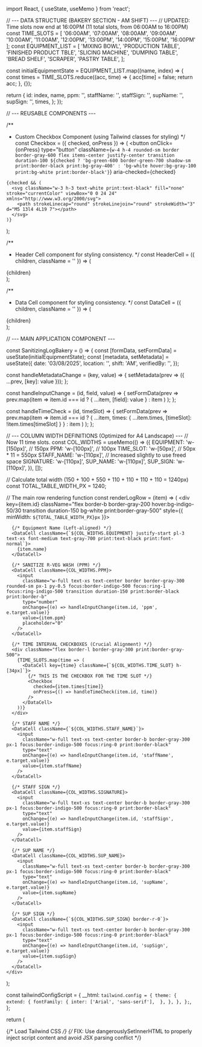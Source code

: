 import React, { useState, useMemo } from 'react';

// --- DATA STRUCTURE (BAKERY SECTION - AM SHIFT) ---
// UPDATED: Time slots now end at 16:00PM (11 total slots, from 06:00AM to 16:00PM)
const TIME_SLOTS = [
  '06:00AM', '07:00AM', '08:00AM', '09:00AM', '10:00AM', '11:00AM', 
  '12:00PM', '13:00PM', '14:00PM', '15:00PM', '16:00PM'
];
const EQUIPMENT_LIST = [
  'MIXING BOWL',
  'PRODUCTION TABLE',
  'FINISHED PRODUCT TBLE',
  'SLICING MACHINE',
  'DUMPING TABLE',
  'BREAD SHELF',
  'SCRAPER',
  'PASTRY TABLE',
];

const initialEquipmentState = EQUIPMENT_LIST.map((name, index) => {
  const times = TIME_SLOTS.reduce((acc, time) => {
    acc[time] = false;
    return acc;
  }, {});

  return {
    id: index,
    name,
    ppm: '',
    staffName: '',
    staffSign: '',
    supName: '',
    supSign: '',
    times,
  };
});

// --- REUSABLE COMPONENTS ---

/**
 * Custom Checkbox Component (using Tailwind classes for styling)
 */
const Checkbox = ({ checked, onPress }) => (
  <button
    onClick={onPress}
    type="button"
    className={`
      w-4 h-4 rounded-sm border border-gray-600 flex items-center justify-center transition duration-100
      ${checked ? 'bg-green-600 border-green-700 shadow-sm print:border-black print:bg-gray-400' : 'bg-white hover:bg-gray-100 print:bg-white print:border-black'}
    `}
    aria-checked={checked}
  >
    {checked && (
      <svg className="w-3 h-3 text-white print:text-black" fill="none" stroke="currentColor" viewBox="0 0 24 24" xmlns="http://www.w3.org/2000/svg">
        <path strokeLinecap="round" strokeLinejoin="round" strokeWidth="3" d="M5 13l4 4L19 7"></path>
      </svg>
    )}
  </button>
);

/**
 * Header Cell component for styling consistency.
 */
const HeaderCell = ({ children, className = '' }) => (
  <div className={`p-2 border-r border-gray-700 flex-shrink-0 flex items-center justify-center text-xs font-bold text-gray-800 bg-gray-200 h-full ${className} print:border-black print:bg-gray-300 print:text-black`}>
    {children}
  </div>
);

/**
 * Data Cell component for styling consistency.
 */
const DataCell = ({ children, className = '' }) => (
  <div className={`p-1 border-r border-gray-300 flex-shrink-0 flex items-center justify-center h-full ${className} print:border-gray-500`}>
    {children}
  </div>
);

// --- MAIN APPLICATION COMPONENT ---

const SanitizingLogBakery = () => {
  const [formData, setFormData] = useState(initialEquipmentState);
  const [metadata, setMetadata] = useState({
    date: '03/08/2025',
    location: '',
    shift: 'AM',
    verifiedBy: '',
  });

  const handleMetadataChange = (key, value) => {
    setMetadata(prev => ({ ...prev, [key]: value }));
  };

  const handleInputChange = (id, field, value) => {
    setFormData(prev =>
      prev.map(item =>
        item.id === id ? { ...item, [field]: value } : item
      )
    );
  };

  const handleTimeCheck = (id, timeSlot) => {
    setFormData(prev =>
      prev.map(item =>
        item.id === id
          ? { ...item, times: { ...item.times, [timeSlot]: !item.times[timeSlot] } }
          : item
      )
    );
  };

  // --- COLUMN WIDTH DEFINITIONS (Optimized for A4 Landscape) ---
  // Now 11 time slots.
  const COL_WIDTHS = useMemo(() => ({
    EQUIPMENT: 'w-[150px]', // 150px
    PPM: 'w-[100px]', // 100px
    TIME_SLOT: 'w-[50px]', // 50px * 11 = 550px
    STAFF_NAME: 'w-[110px]', // Increased slightly to use freed space
    SIGNATURE: 'w-[110px]',
    SUP_NAME: 'w-[110px]',
    SUP_SIGN: 'w-[110px]',
  }), []);

  // Calculate total width (150 + 100 + 550 + 110 + 110 + 110 + 110 = 1240px)
  const TOTAL_TABLE_WIDTH_PX = 1240; 

  // The main row rendering function
  const renderLogRow = (item) => (
    <div key={item.id} className="flex border-b border-gray-200 hover:bg-indigo-50/30 transition duration-150 bg-white print:border-gray-500" style={{ minWidth: `${TOTAL_TABLE_WIDTH_PX}px` }}>
      
      {/* Equipment Name (Left-aligned) */}
      <DataCell className={`${COL_WIDTHS.EQUIPMENT} justify-start pl-3 text-xs font-medium text-gray-700 print:text-black print:font-normal`}>
        {item.name}
      </DataCell>

      {/* SANITIZE R-VEG WASH (PPM) */}
      <DataCell className={COL_WIDTHS.PPM}>
        <input
          className="w-full text-xs text-center border border-gray-300 rounded-sm px-1 py-0.5 focus:border-indigo-500 focus:ring-1 focus:ring-indigo-500 transition duration-150 print:border-black print:border-b"
          type="number"
          onChange={(e) => handleInputChange(item.id, 'ppm', e.target.value)}
          value={item.ppm}
          placeholder="0"
        />
      </DataCell>

      {/* TIME INTERVAL CHECKBOXES (Crucial Alignment) */}
      <div className="flex border-l border-gray-300 print:border-gray-500">
        {TIME_SLOTS.map(time => (
          <DataCell key={time} className={`${COL_WIDTHS.TIME_SLOT} h-[34px]`}>
            {/* THIS IS THE CHECKBOX FOR THE TIME SLOT */}
            <Checkbox
              checked={item.times[time]}
              onPress={() => handleTimeCheck(item.id, time)}
            />
          </DataCell>
        ))}
      </div>

      {/* STAFF NAME */}
      <DataCell className={`${COL_WIDTHS.STAFF_NAME}`}>
        <input
          className="w-full text-xs text-center border-b border-gray-300 px-1 focus:border-indigo-500 focus:ring-0 print:border-black"
          type="text"
          onChange={(e) => handleInputChange(item.id, 'staffName', e.target.value)}
          value={item.staffName}
        />
      </DataCell>

      {/* STAFF SIGN */}
      <DataCell className={COL_WIDTHS.SIGNATURE}>
        <input
          className="w-full text-xs text-center border-b border-gray-300 px-1 focus:border-indigo-500 focus:ring-0 print:border-black"
          type="text"
          onChange={(e) => handleInputChange(item.id, 'staffSign', e.target.value)}
          value={item.staffSign}
        />
      </DataCell>

      {/* SUP NAME */}
      <DataCell className={COL_WIDTHS.SUP_NAME}>
        <input
          className="w-full text-xs text-center border-b border-gray-300 px-1 focus:border-indigo-500 focus:ring-0 print:border-black"
          type="text"
          onChange={(e) => handleInputChange(item.id, 'supName', e.target.value)}
          value={item.supName}
        />
      </DataCell>

      {/* SUP SIGN */}
      <DataCell className={`${COL_WIDTHS.SUP_SIGN} border-r-0`}>
        <input
          className="w-full text-xs text-center border-b border-gray-300 px-1 focus:border-indigo-500 focus:ring-0 print:border-black"
          type="text"
          onChange={(e) => handleInputChange(item.id, 'supSign', e.target.value)}
          value={item.supSign}
        />
      </DataCell>
    </div>
  );

  const tailwindConfigScript = {
    __html: `
      tailwind.config = {
        theme: {
          extend: {
            fontFamily: {
              inter: ['Arial', 'sans-serif'], 
            },
          },
        },
      };
    `,
  };


  return (
    <div className="p-4 bg-gray-50 min-h-screen font-inter print:p-0 print:bg-white print:min-h-0">
      {/* Load Tailwind CSS */}
      <script src="https://cdn.tailwindcss.com"></script>
      {/* FIX: Use dangerouslySetInnerHTML to properly inject script content and avoid JSX parsing conflict */}
      <script dangerouslySetInnerHTML={tailwindConfigScript} />
      
      {/* Print-specific CSS Stylesheet for A4-like formatting (Landscape) */}
      <style>
        {`
        @media print {
            /* Targeting A4 Landscape width (approx 297mm) */
            .print-container {
                width: 280mm !important; 
                margin: 0 auto !important;
                box-shadow: none !important;
                border: none !important;
                overflow: visible !important;
                padding: 0 !important;
            }
            /* Ensure the content is visible and does not break across pages badly */
            .print-header, .print-footer {
                -webkit-print-color-adjust: exact;
                color-adjust: exact;
            }
            /* Hide the horizontal scrollbar wrapper when printing */
            .overflow-x-auto {
                overflow-x: hidden !important;
            }
            /* Input fields should look like lines on paper */
            input {
                border-top: none !important;
                border-left: none !important;
                border-right: none !important;
                background-color: transparent !important;
                padding: 0 4px !important;
                box-shadow: none !important;
            }
            /* Checkboxes should appear as simple boxes */
            button[aria-checked] {
                border: 1px solid black !important;
                background-color: white !important;
                box-shadow: none !important;
            }
            /* Checked state for print */
            button[aria-checked="true"] {
                 /* Use a simple checkmark icon or darker background for checked */
                 background-color: #ddd !important;
            }
            button[aria-checked="true"] svg {
                 color: black !important;
            }
        }
        `}
      </style>

      <div className="max-w-full mx-auto bg-white shadow-xl rounded-lg overflow-hidden border border-gray-300 print-container">
        
        {/* Header Info */}
        <div className="p-4 border-b-4 border-gray-800 bg-indigo-50/50 print-header print:border-black print:bg-white print:p-2">
          <h1 className="text-sm md:text-lg font-extrabold text-center text-gray-900 uppercase tracking-wider mb-2 print:text-black print:text-base">
            FOOD CONTACT SURFACE CLEANING AND SANITIZING LOG SHEET {" "} BAKERY SECTION
          </h1>
          
          {/* Metadata Row */}
          <div className="flex flex-wrap gap-x-6 gap-y-2 text-xs md:text-sm print:text-xs">
            {Object.keys(metadata).map(key => (
              <div key={key} className="flex items-center">
                <label className="font-semibold text-gray-700 capitalize mr-1 print:text-black">
                  {key.replace(/([A-Z])/g, ' $1')}:
                </label>
                <input
                  className="border-b border-gray-400 focus:border-indigo-600 focus:ring-0 px-1 py-0.5 text-gray-800 print:border-black print:font-normal"
                  type="text"
                  value={metadata[key]}
                  onChange={(e) => handleMetadataChange(key, e.target.value)}
                />
              </div>
            ))}
          </div>
          <p className="mt-3 text-xs font-bold text-green-700 bg-green-100 p-1 rounded-sm inline-block print:text-black print:bg-transparent print:font-normal print:border print:border-black">
            ✓ TICK AFTER CLEANING
          </p>
        </div>

        {/* Table Container - Horizontal Scroll */}
        <div className="overflow-x-auto">
          <div style={{ minWidth: `${TOTAL_TABLE_WIDTH_PX}px` }}>
            {/* Table Header Row */}
            <div className="flex border-b-2 border-gray-700 bg-gray-300 font-bold uppercase text-center h-12 sticky top-0 print:border-black print:bg-gray-200">
              
              {/* Main Columns */}
              <HeaderCell className={COL_WIDTHS.EQUIPMENT}>
                EQUIPMENT
              </HeaderCell>
              <HeaderCell className={COL_WIDTHS.PPM}>
                SANITIZE R-VEG WASH (200PPM)
              </HeaderCell>

              {/* TIME INTERVAL HEADER */}
              <div className="flex flex-col border-l border-gray-700 print:border-black">
                <div className="p-1 border-b border-gray-700 flex items-center justify-center text-[10px] h-6 bg-gray-400 print:border-black print:bg-gray-300 print:text-black">
                  TIME INTERVAL
                </div>
                <div className="flex">
                  {TIME_SLOTS.map((time, index) => (
                    <HeaderCell key={index} className={`${COL_WIDTHS.TIME_SLOT} !h-6 !text-[9px] !p-1 bg-gray-200 print:border-black print:bg-white print:text-black`}>
                      {/* Remove AM/PM for cleaner header display */}
                      {time.replace(/([A-Z])/g, '')}
                    </HeaderCell>
                  ))}
                </div>
              </div>
              
              {/* Right Side Columns */}
              <HeaderCell className={COL_WIDTHS.STAFF_NAME}>STAFF NAME</HeaderCell>
              <HeaderCell className={COL_WIDTHS.SIGNATURE}>STAFF SIGN</HeaderCell>
              <HeaderCell className={COL_WIDTHS.SUP_NAME}>SUP NAME</HeaderCell>
              <HeaderCell className={`${COL_WIDTHS.SUP_SIGN} border-r-0`}>SUP SIGN</HeaderCell>
            </div>

            {/* Table Body */}
            {formData.map(renderLogRow)}
          </div>
        </div>

        {/* Footer Instruction */}
        <div className="p-4 border-t border-gray-300 bg-gray-50 print-footer print:border-black print:bg-white">
          <p className="text-xs text-gray-600 italic text-center print:text-black print:font-normal">
            Instruction: All food handlers are required to clean and sanitize the equipment used every after use.
          </p>
        </div>
      </div>
    </div>
  );
};

export default SanitizingLogBakery;

